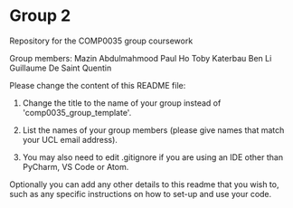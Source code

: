 # Group 2
Repository for the COMP0035 group coursework

Group members:
Mazin Abdulmahmood
Paul Ho
Toby Katerbau
Ben Li
Guillaume De Saint Quentin

Please change the content of this README file:

1. Change the title to the name of your group instead of 'comp0035_group_template'.

2. List the names of your group members (please give names that match your UCL email address).

3. You may also need to edit .gitignore if you are using an IDE other than PyCharm, VS Code or Atom.

Optionally you can add any other details to this readme that you wish to, such as any specific instructions on how to set-up and use your code.
